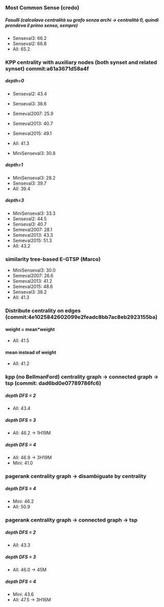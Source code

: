 ### Most Common Sense (credo)
##### Fasulli (calcolavo centralità su grafo senza archi -> centralità 0, quindi prendeva il primo senso, sempre)
* Senseval3: 66.2
* Senseval2: 66.8
* All: 65.2

### KPP centrality with auxiliary nodes (both synset and related synset) commit:a61a3671d58a4f
##### depth=0
* Senseval2: 43.4
* Senseval3: 38.6
* Semeval2007: 25.9
* Semeval2013: 40.7
* Semeval2015: 49.1
* All: 41.3

* MiniSenseval3: 30.8

##### depth=1
* MiniSenseval3: 28.2
* Senseval3: 39.7
* All: 39.4

##### depth=3
* MiniSenseval3: 33.3
* Senseval2: 44.5
* Senseval3: 40.7
* Semeval2007: 28.1
* Semeval2013: 43.3
* Semeval2015: 51.3
* All: 43.2

### similarity tree-based E-GTSP (Marco)
* MiniSenseval3: 30.0
* Semeval2007: 26.6
* Semeval2013: 41.2
* Semeval2015: 48.6
* Senseval3: 38.2
* All: 41.3

### Distribute centrality on edges (commit:4e1025842602099e2feadc8bb7ac8eb2923155ba)
#### weight = mean*weight
* All: 41.5

#### mean instead of weight
* All: 41.2

### kpp (no BellmanFord) centrality graph -> connected graph -> tsp (commit: dad6bd0e07789786fc6)
##### depth DFS = 2
* All: 43.4

##### depth DFS = 3 
* All: 46.2 -> 1H19M

##### depth DFS = 4
* All: 46.9 -> 3H19M
* Mini: 41.0

### pagerank centrality graph -> disambiguate by centrality
##### depth DFS = 4
* Mini: 46.2
* All: 50.9

### pagerank centrality graph -> connected graph -> tsp
##### depth DFS = 2
* All: 43.3

##### depth DFS = 3
* All: 46.0 -> 45M

##### depth DFS = 4
* Mini: 43.6
* All: 47.5 -> 3H16M

